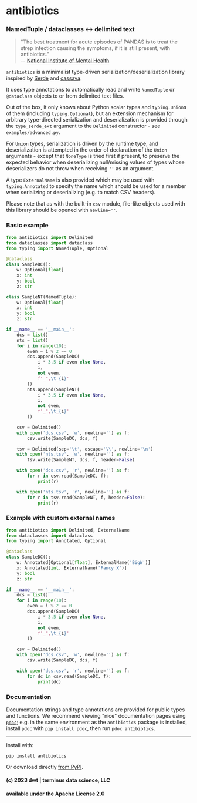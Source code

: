 # antibiotics
### NamedTuple / dataclasses <-> delimited text

> "The best treatment for acute episodes of PANDAS is to treat the strep
infection causing the symptoms, if it is still present, with antibiotics."  
-- [National Institute of Mental Health](https://www.nimh.nih.gov/health/publications/pandas/index.shtml)

`antibiotics` is a minimalist type-driven serialization/deserialization library
inspired by [Serde](https://serde.rs/) and
[cassava](http://hackage.haskell.org/package/cassava).

It uses type annotations to automatically read and write `NamedTuple` or
`@dataclass` objects to or from delimited text files.

Out of the box, it only knows about Python scalar types and `typing.Union`s
of them (including `typing.Optional`), but an extension mechanism for
arbitrary type-directed serialization and deserialization is provided
through the `type_serde_ext` argument to the `Delimited` constructor - see
`examples/advanced.py`.

For `Union` types, serialization is driven by the runtime type,
and deserialization is attempted in the order of declaration of the
`Union` arguments - except that `NoneType` is tried first if present,
to preserve the expected behavior when deserializing null/missing values
of types whose deserializers do not throw when receiving `''` as an argument.

A type `ExternalName` is also provided which may be used with `typing.Annotated`
to specify the name which should be used for a member when serializing or
deserializing (e.g. to match CSV headers).

Please note that as with the built-in `csv` module, file-like objects used
with this library should be opened with `newline=''`.

### Basic example
```python
from antibiotics import Delimited
from dataclasses import dataclass
from typing import NamedTuple, Optional

@dataclass
class SampleDC():
    w: Optional[float]
    x: int
    y: bool
    z: str

class SampleNT(NamedTuple):
    w: Optional[float]
    x: int
    y: bool
    z: str

if __name__ == '__main__':
    dcs = list()
    nts = list()
    for i in range(10):
        even = i % 2 == 0
        dcs.append(SampleDC(
            i * 3.5 if even else None,
            i,
            not even,
            f'_",\t_{i}'
        ))
        nts.append(SampleNT(
            i * 3.5 if even else None,
            i,
            not even,
            f'_",\t_{i}'
        ))

    csv = Delimited()
    with open('dcs.csv', 'w', newline='') as f:
        csv.write(SampleDC, dcs, f)

    tsv = Delimited(sep='\t', escape='\\', newline='\n')
    with open('nts.tsv', 'w', newline='') as f:
        tsv.write(SampleNT, dcs, f, header=False)

    with open('dcs.csv', 'r', newline='') as f:
        for r in csv.read(SampleDC, f):
            print(r)

    with open('nts.tsv', 'r', newline='') as f:
        for r in tsv.read(SampleNT, f, header=False):
            print(r)
```

### Example with custom external names
```python
from antibiotics import Delimited, ExternalName
from dataclasses import dataclass
from typing import Annotated, Optional

@dataclass
class SampleDC():
    w: Annotated[Optional[float], ExternalName('BigW')]
    x: Annotated[int, ExternalName('Fancy X')]
    y: bool
    z: str

if __name__ == '__main__':
    dcs = list()
    for i in range(10):
        even = i % 2 == 0
        dcs.append(SampleDC(
            i * 3.5 if even else None,
            i,
            not even,
            f'_",\t_{i}'
        ))

    csv = Delimited()
    with open('dcs.csv', 'w', newline='') as f:
        csv.write(SampleDC, dcs, f)

    with open('dcs.csv', 'r', newline='') as f:
        for dc in csv.read(SampleDC, f):
            print(dc)
```

### Documentation

Documentation strings and type annotations are provided for public types and
functions. We recommend viewing "nice" documentation pages using
[`pdoc`](https://pdoc.dev/docs/pdoc.html); e.g. in the same environment as the
`antibiotics` package is installed, install `pdoc` with `pip install pdoc`,
then run `pdoc antibiotics`.

---

Install with:

    pip install antibiotics

Or download directly [from PyPI](https://pypi.org/project/antibiotics/).

#### (c) 2023 dwt | terminus data science, LLC
#### available under the Apache License 2.0
